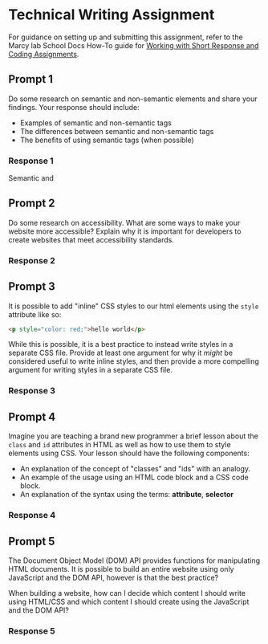 # Technical Writing Assignment

For guidance on setting up and submitting this assignment, refer to the Marcy lab School Docs How-To guide for [Working with Short Response and Coding Assignments](https://marcylabschool.gitbook.io/marcy-lab-school-docs/fullstack-curriculum/how-tos/working-with-assignments#how-to-work-on-assignments).

## Prompt 1

Do some research on semantic and non-semantic elements and share your findings. Your response should include:

- Examples of semantic and non-semantic tags
- The differences between semantic and non-semantic tags
- The benefits of using semantic tags (when possible)

### Response 1

Semantic and

## Prompt 2

Do some research on accessibility. What are some ways to make your website more accessible? Explain why it is important for developers to create websites that meet accessibility standards.

### Response 2

## Prompt 3

It is possible to add "inline" CSS styles to our html elements using the `style` attribute like so:

```html
<p style="color: red;">hello world</p>
```

While this is possible, it is a best practice to instead write styles in a separate CSS file. Provide at least one argument for why it _might_ be considered useful to write inline styles, and then provide a more compelling argument for writing styles in a separate CSS file.

### Response 3

## Prompt 4

Imagine you are teaching a brand new programmer a brief lesson about the `class` and `id` attributes in HTML as well as how to use them to style elements using CSS. Your lesson should have the following components:

- An explanation of the concept of "classes" and "ids" with an analogy.
- An example of the usage using an HTML code block and a CSS code block.
- An explanation of the syntax using the terms: **attribute**, **selector**

### Response 4

## Prompt 5

The Document Object Model (DOM) API provides functions for manipulating HTML documents. It is possible to build an entire website using only JavaScript and the DOM API, however is that the best practice?

When building a website, how can I decide which content I should write using HTML/CSS and which content I should create using the JavaScript and the DOM API?

### Response 5
